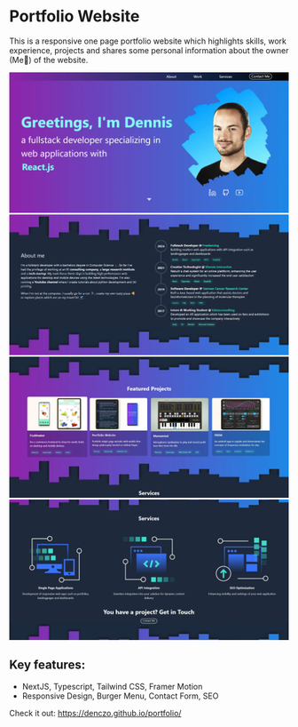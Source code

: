 # Portfolio Website

This is a responsive one page portfolio website which highlights skills, work experience, projects and shares some personal information about the owner (Me👋) of the website.


![Desktop View](./public/images/portfolio_p1.webp?raw=true "Hero")
![Desktop View](./public/images/portfolio_p2.webp?raw=true "AboutMe")
![Desktop View](./public/images/portfolio_p3.webp?raw=true "Projects")
![Mobile View](./public/images/portfolio_p4.webp?raw=true "Services")

## Key features:

- NextJS, Typescript, Tailwind CSS, Framer Motion
- Responsive Design, Burger Menu, Contact Form, SEO

Check it out:
https://denczo.github.io/portfolio/